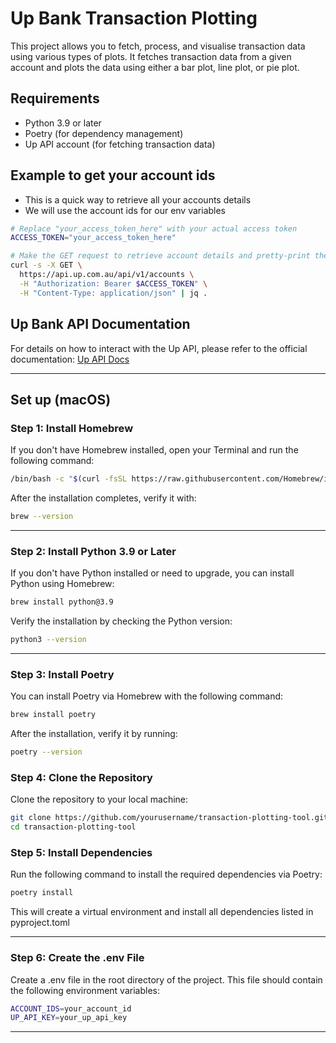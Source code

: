 # Up Bank Transaction Plotting

This project allows you to fetch, process, and visualise transaction data using various types of plots. It fetches transaction data from a given account and plots the data using either a bar plot, line plot, or pie plot.

## Requirements

- Python 3.9 or later
- Poetry (for dependency management)
- Up API account (for fetching transaction data)

## Example to get your account ids

- This is a quick way to retrieve all your accounts details
- We will use the account ids for our env variables

```bash
# Replace "your_access_token_here" with your actual access token
ACCESS_TOKEN="your_access_token_here"

# Make the GET request to retrieve account details and pretty-print the response
curl -s -X GET \
  https://api.up.com.au/api/v1/accounts \
  -H "Authorization: Bearer $ACCESS_TOKEN" \
  -H "Content-Type: application/json" | jq .
```

## Up Bank API Documentation

For details on how to interact with the Up API, please refer to the official documentation: [Up API Docs](https://developer.up.com.au/#welcome)

---

## Set up (macOS)

### Step 1: Install Homebrew

If you don't have Homebrew installed, open your Terminal and run the following command:

``` bash
/bin/bash -c "$(curl -fsSL https://raw.githubusercontent.com/Homebrew/install/HEAD/install.sh)"
```

After the installation completes, verify it with:

``` bash
brew --version
```

---

### Step 2: Install Python 3.9 or Later

If you don't have Python installed or need to upgrade, you can install Python using Homebrew:

``` bash
brew install python@3.9
```

Verify the installation by checking the Python version:

```bash
python3 --version
```

---

### Step 3: Install Poetry

You can install Poetry via Homebrew with the following command:

``` bash
brew install poetry
```

After the installation, verify it by running:

``` bash
poetry --version
```

### Step 4: Clone the Repository

Clone the repository to your local machine:

```bash
git clone https://github.com/yourusername/transaction-plotting-tool.git
cd transaction-plotting-tool
```

### Step 5: Install Dependencies

Run the following command to install the required dependencies via Poetry:

```bash
poetry install
```

This will create a virtual environment and install all dependencies listed in pyproject.toml

---

### Step 6: Create the .env File

Create a .env file in the root directory of the project. This file should contain the following environment variables:

```bash
ACCOUNT_IDS=your_account_id
UP_API_KEY=your_up_api_key
```

---
